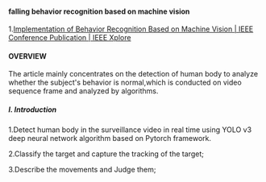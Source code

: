 #### falling behavior recognition based on machine vision

1.[Implementation of Behavior Recognition Based on Machine Vision | IEEE Conference Publication | IEEE Xplore](https://ieeexplore.ieee.org/document/9040773)

#### OVERVIEW

The article mainly concentrates on the detection of human body  to analyze  whether the subject's behavior is normal,which is conducted on video sequence frame and analyzed by algorithms.

##### I. Introduction

1.Detect human body in the surveillance video in real time using  YOLO v3 deep neural network algorithm based on Pytorch framework.

2.Classify the target and capture the tracking of the target;

3.Describe the movements and Judge them;





